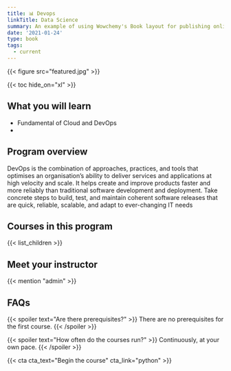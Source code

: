 ```yaml
---
title: 📊 Devops
linkTitle: Data Science
summary: An example of using Wowchemy's Book layout for publishing online courses.
date: '2021-01-24'
type: book
tags:
  - current
---
```


{{< figure src="featured.jpg" >}}

{{< toc hide_on="xl" >}}

## What you will learn

- Fundamental of Cloud and DevOps
- 

## Program overview

DevOps is the combination of approaches, practices, and tools that
optimises an organisation’s ability to deliver services and applications
at high velocity and scale. It helps create and improve products faster
and more reliably than traditional software development and
deployment. Take concrete steps to build, test, and maintain coherent
software releases that are quick, reliable, scalable, and adapt to
ever-changing IT needs


## Courses in this program

{{< list_children >}}

## Meet your instructor

{{< mention "admin" >}}

## FAQs

{{< spoiler text="Are there prerequisites?" >}}
There are no prerequisites for the first course.
{{< /spoiler >}}

{{< spoiler text="How often do the courses run?" >}}
Continuously, at your own pace.
{{< /spoiler >}}

{{< cta cta_text="Begin the course" cta_link="python" >}}
